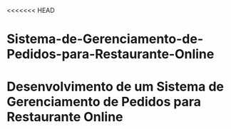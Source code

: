 <<<<<<< HEAD
# Sistema-de-Gerenciamento-de-Pedidos-para-Restaurante-Online
Desenvolvimento de um Sistema de Gerenciamento de Pedidos para Restaurante Online
=======

